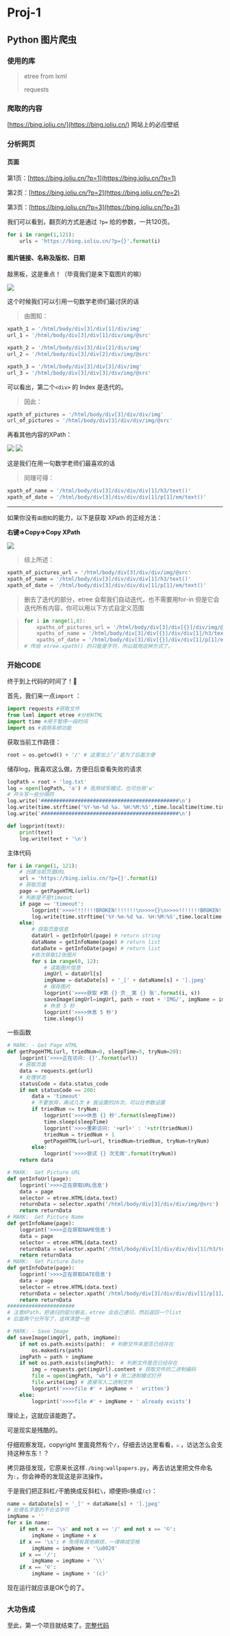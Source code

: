 # Proj-1

## Python 图片爬虫

### 使用的库

> etree from lxml
>
> requests

### 爬取的内容
[https://bing.ioliu.cn/](https://bing.ioliu.cn/) 网站上的必应壁纸

### 分析网页

#### 页面
第1页：[https://bing.ioliu.cn/?p=1](https://bing.ioliu.cn/?p=1)

第2页：[https://bing.ioliu.cn/?p=2](https://bing.ioliu.cn/?p=2)

第3页：[https://bing.ioliu.cn/?p=3](https://bing.ioliu.cn/?p=3)

我们可以看到，翻页的方式是通过 `?p=` 给的参数，一共120页。

```python
for i in range(1,121):
    urls = 'https://bing.ioliu.cn/?p={}'.format(i)
```

#### 图片链接、名称及版权、日期

敲黑板，这是重点！（毕竟我们是来下载图片的嘛）

<img src="https://github.com/unouprimeOder/PlayWithPython/blob/master/Proj-1/img/img_xpath_of_pic_url.png" />

这个时候我们可以引用一句数学老师们最讨厌的话

> 由图知：

```python
xpath_1 = '/html/body/div[3]/div[1]/div/img'
url_1 = '/html/body/div[3]/div[1]/div/img/@src'

xpath_2 = '/html/body/div[3]/div[2]/div/img'
url_2 = '/html/body/div[3]/div[2]/div/img/@src'

xpath_3 = '/html/body/div[3]/div[3]/div/img'
url_3 = '/html/body/div[3]/div[3]/div/img/@src'
```

可以看出，第二个`<div>` 的 Index 是迭代的。

> 因此：

```python
xpath_of_pictures = '/html/body/div[3]/div/div/img'
url_of_pictures = '/html/body/div[3]/div/div/img/@src'
```
再看其他内容的XPath：

<img src="https://github.com/unouprimeOder/PlayWithPython/blob/master/Proj-1/img/img_xpath_of_pic_name_and_copyright.png" />

<img src="https://github.com/unouprimeOder/PlayWithPython/blob/master/Proj-1/img/img_xpath_of_pic_date.png" />

这是我们在用一句数学老师们最喜欢的话

> 同理可得：

```python
xpath_of_name = '/html/body/div[3]/div/div/div[1]/h3/text()'
xpath_of_date = '/html/body/div[3]/div/div/div[1]/p[1]/em/text()'
```
------
如果你没有`由图知`的能力，以下是获取 XPath 的正经方法：

**右键⇒Copy⇒Copy XPath**

<img src="https://github.com/unouprimeOder/PlayWithPython/blob/master/Proj-1/img/img_copy_xpath.png" />

> 综上所述：

```python
xpath_of_pictures_url = '/html/body/div[3]/div/div/img/@src'
xpath_of_name = '/html/body/div[3]/div/div/div[1]/h3/text()'
xpath_of_date = '/html/body/div[3]/div/div/div[1]/p[1]/em/text()'
```
> 删去了迭代的部分，etree 会帮我们自动迭代，也不需要用for-in
> 但是它会迭代所有内容，你可以用以下方式自定义范围

> ```python
> for i in range(1,8):
>     xpaths_of_pictures_url = '/html/body/div[3]/div[{}]/div/img/@src'.format(i)
>     xpaths_of_name = '/html/body/div[3]/div[{}]/div/div[1]/h3/text()'
>     xpaths_of_date = '/html/body/div[3]/div[{}]/div/div[1]/p[1]/em/text()'
> # 传给 etree.xpath() 的只能是字符，所以就用这种方式了。
> ```

### 开始CODE

终于到上代码的时间了！🎉

首先，我们来一点`import` ：

```python
import requests #获取文件
from lxml import etree #分析HTML
import time #用于暂停一段时间
import os #调用系统功能
```

获取当前工作路径：

```python
root = os.getcwd() + '/' # 这里加上’/‘是为了后面方便
```

储存log，我喜欢这么做，方便日后查看失败的请求

```python
logPath = root + 'log.txt'
log = open(logPath, 'a') # 我用续写模式，也可也用'w'
# 开头写一些分隔符
log.write('#############################################\n')
log.write(time.strftime('%Y-%m-%d %a. %H:%M:%S',time.localtime(time.time()))) # 顺便写入时间
log.write('#############################################\n')

def logprint(text):
    print(text)
    log.write(text + '\n')
```

主体代码

```python
for i in range(1, 121):
    # 创建当前页面URL
    url = 'https://bing.ioliu.cn/?p={}'.format(i)
    # 获取页面
    page = getPageHTML(url)
    # 判断是不是timeout
    if page == 'timeout':
        logprint('>>>>!!!!!!!BROKEN!!!!!!!\n>>>>{}\n>>>>!!!!!!!BROKEN!!!!!!!'.format(url))
        log.write(time.strftime('%Y-%m-%d %a. %H:%M:%S',time.localtime(time.time())))
    else:
        # 获取页面信息
        dataUrl = getInfoUrl(page) # return string
        dataName = getInfoName(page) # return list
        dataDate = getInfoDate(page) # return list
        #依次获取12张图片
        for s in range(0, 12):
            # 读取图片信息
            imgUrl = dataUrl[s]
            imgName = dataDate[s] + '_[' + dataName[s] + '].jpeg'
            # 保存图片
            logprint('>>>>获取 #第 {} 页__第 {} 张'.format(i, s))
            saveImage(imgUrl=imgUrl, path = root + 'IMG/', imgName = imgName)
            # 休息 5 秒
            logprint('>>>>休息 5 秒')
            time.sleep(5)
```

一些函数

```python
# MARK: - Get Page HTML
def getPageHTML(url, triedNum=0, sleepTime=5, tryNum=20):
    logprint('>>>>正在访问: {}'.format(url))
    # 获取页面
    data = requests.get(url)
    # 处理状态
    statusCode = data.status_code
    if not statusCode == 200:
        data = 'timeout'
        # 不要放弃，再试几次 # 我设置的20次，可以在参数设置
        if triedNum <= tryNum:
            logprint('>>>>休息 {} 秒'.format(sleepTime))
            time.sleep(sleepTime)
            logprint('>>>>重新访问: '+url+' : '+str(triedNum))
            triedNum = triedNum + 1
            getPageHTML(url=url, triedNum=triedNum, tryNum=tryNum)
        else:
            logprint('>>>>尝试 {} 次无效'.format(tryNum))
    return data
```

```python
# MARK:  Get Picture URL
def getInfoUrl(page):
    logprint('>>>>正在获取URL信息')
    data = page
    selector = etree.HTML(data.text)
    returnData = selector.xpath('/html/body/div[3]/div/div/img/@src')
    return returnData
# MARK:  Get Picture Name
def getInfoName(page):
    logprint('>>>>正在获取NAME信息')
    data = page
    selector = etree.HTML(data.text)
    returnData = selector.xpath('/html/body/div[3]/div/div/div[1]/h3/text()')
    return returnData
# MARK:  Get Picture Date
def getInfoDate(page):
    logprint('>>>>正在获取DATE信息')
    data = page
    selector = etree.HTML(data.text)
    returnData = selector.xpath('/html/body/div[3]/div/div/div[1]/p[1]/em/text()')
    return returnData
######################
# 注意XPath，把递归的部分删去，etree 会自己递归，然后返回一个list
# 后面两个分开写了，这样清楚一些
```

```python
# MARK: - Save Image
def saveImage(imgUrl, path, imgName):
    if not os.path.exists(path):  # 判断文件夹是否已经存在
        os.makedirs(path)
    imgPath = path + imgName
    if not os.path.exists(imgPath):  # 判断文件是否已经存在
        img = requests.get(imgUrl).content # 获取文件的二进制编码
        file = open(imgPath, "wb") # 用二进制模式打开
        file.write(img) # 直接写入二进制文件
        logprint('>>>>file #' + imgName + ' written')
    else:
        logprint('>>>>file #' + imgName + ' already exists')
```

理论上，这就应该能跑了。

可是现实是残酷的。

仔细观察发现，copyright 里面竟然有个`/`，仔细去访达里看看，<img src="https://github.com/unouprimeOder/PlayWithPython/blob/master/Proj-1/img/img_slash.png" style="zoom:35%;" /> ，访达怎么会支持这种东东！？

拷贝路径发现，它原来长这样`./bing:wallpapers.py`，再去访达里把文件命名为`:`，你会神奇的发现这是非法操作。

于是我们把正斜杠`/`干脆换成反斜杠`\`，顺便把`©`换成`(c)`：

```python
name = dataDate[s] + '_[' + dataName[s] + '].jpeg'
# 处理名字里的不合法字符
imgName = ''
for x in name:
	if not x == '\s' and not x == '/' and not x == '©':
		imgName = imgName + x
	if x == '\s': # 免得有其他麻烦，一律换成空格
		imgName = imgName + '\u0020'
	if x == '/':
		imgName = imgName + '\\'
	if x == '©':
        imgName = imgName + '(c)'
```
现在运行就应该是OK👌的了。

### 大功告成
至此，第一个项目就结束了。[完整代码](https://github.com/unouprimeOder/PlayWithPython/blob/master/Proj-1/bingWallpapers.py)



